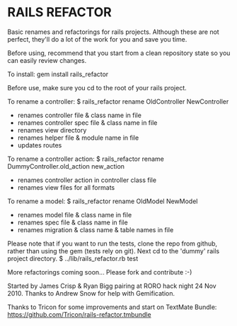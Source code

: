 # RAILS REFACTOR

Basic renames and refactorings for rails projects.
Although these are not perfect, they'll do a lot of the work for you 
and save you time. 

Before using, recommend that you start from a clean repository state so 
you can easily review changes.

To install:
  gem install rails_refactor

Before use, make sure you cd to the root of your rails project.

To rename a controller:
  $ rails_refactor rename OldController NewController 

* renames controller file & class name in file
* renames controller spec file & class name in file
* renames view directory
* renames helper file & module name in file
* updates routes

To rename a controller action:
  $ rails_refactor rename DummyController.old_action new_action

* renames controller action in controller class file
* renames view files for all formats

To rename a model:
  $ rails_refactor rename OldModel NewModel

* renames model file & class name in file
* renames spec file & class name in file
* renames migration & class name & table names in file

Please note that if you want to run the tests, clone the repo from github, rather than using the gem (tests rely on git). Next cd to the 'dummy' rails project directory.
  $ ../lib/rails_refactor.rb test

More refactorings coming soon... Please fork and contribute :-)

Started by James Crisp & Ryan Bigg pairing at RORO hack night 24 Nov 2010.
Thanks to Andrew Snow for help with Gemification.

Thanks to Tricon for some improvements and start on TextMate Bundle:
https://github.com/Tricon/rails-refactor.tmbundle

